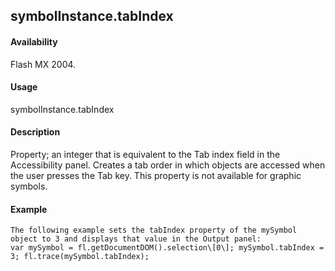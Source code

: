 ## symbolInstance.tabIndex

#### Availability

Flash MX 2004.

#### Usage

symbolInstance.tabIndex

#### Description

Property; an integer that is equivalent to the Tab index field in the Accessibility panel. Creates a tab order in which objects are accessed when the user presses the Tab key. This property is not available for graphic symbols.

#### Example

```
The following example sets the tabIndex property of the mySymbol object to 3 and displays that value in the Output panel:
var mySymbol = fl.getDocumentDOM().selection\[0\]; mySymbol.tabIndex = 3; fl.trace(mySymbol.tabIndex);

```